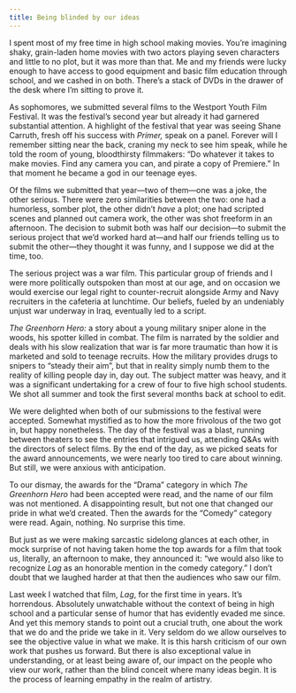 ```yaml
---
title: Being blinded by our ideas
---
```


I spent most of my free time in high school making movies. You’re imagining
shaky, grain-laden home movies with two actors playing seven characters and
little to no plot, but it was more than that. Me and my friends were lucky
enough to have access to good equipment and basic film education through school,
and we cashed in on both. There’s a stack of DVDs in the drawer of the desk
where I’m sitting to prove it.

As sophomores, we submitted several films to the Westport Youth Film Festival.
It was the festival’s second year but already it had garnered substantial
attention. A highlight of the festival that year was seeing Shane Carruth, fresh
off his success with *Primer,* speak on a panel. Forever will I remember sitting
near the back, craning my neck to see him speak, while he told the room of
young, bloodthirsty filmmakers: “Do whatever it takes to make movies. Find any
camera you can, and pirate a copy of Premiere.” In that moment he became a god
in our teenage eyes.

Of the films we submitted that year—two of them—one was a joke, the other
serious. There were zero similarities between the two: one had a humorless,
somber plot, the other didn’t *have* a plot; one had scripted scenes and planned
out camera work, the other was shot freeform in an afternoon. The decision to
submit both was half our decision—to submit the serious project that we’d worked
hard at—and half our friends telling us to submit the other—they thought it was
funny, and I suppose we did at the time, too.

The serious project was a war film. This particular group of friends and I were
more politically outspoken than most at our age, and on occasion we would
exercise our legal right to counter-recruit alongside Army and Navy recruiters
in the cafeteria at lunchtime. Our beliefs, fueled by an undeniably unjust war
underway in Iraq, eventually led to a script.

*The Greenhorn Hero:* a story about a young military sniper alone in the woods,
his spotter killed in combat. The film is narrated by the soldier and deals with
his slow realization that war is far more traumatic than how it is marketed and
sold to teenage recruits. How the military provides drugs to snipers to “steady
their aim”, but that in reality simply numb them to the reality of killing
people day in, day out. The subject matter was heavy, and it was a significant
undertaking for a crew of four to five high school students. We shot all summer
and took the first several months back at school to edit.

We were delighted when both of our submissions to the festival were accepted.
Somewhat mystified as to how the more frivolous of the two got in, but happy
nonetheless. The day of the festival was a blast, running between theaters to
see the entries that intrigued us, attending Q&As with the directors of select
films. By the end of the day, as we picked seats for the award announcements, we
were nearly too tired to care about winning. But still, we were anxious with
anticipation.

To our dismay, the awards for the “Drama” category in which *The Greenhorn Hero*
had been accepted were read, and the name of our film was not mentioned. A
disappointing result, but not one that changed our pride in what we’d created.
Then the awards for the “Comedy” category were read. Again, nothing. No surprise
this time.

But just as we were making sarcastic sidelong glances at each other, in mock
surprise of not having taken home the top awards for a film that took us,
literally, an afternoon to make, they announced it: “we would also like to
recognize *Lag* as an honorable mention in the comedy category.” I don’t doubt
that we laughed harder at that then the audiences who saw our film.

Last week I watched that film, *Lag*, for the first time in years. It’s
horrendous. Absolutely unwatchable without the context of being in high school
and a particular sense of humor that has evidently evaded me since. And yet this
memory stands to point out a crucial truth, one about the work that we do and
the pride we take in it. Very seldom do we allow ourselves to see the objective
value in what we make. It is this harsh criticism of our own work that pushes us
forward. But there is also exceptional value in understanding, or at least being
aware of, our impact on the people who view our work, rather than the blind
conceit where many ideas begin. It is the process of learning empathy in the
realm of artistry.